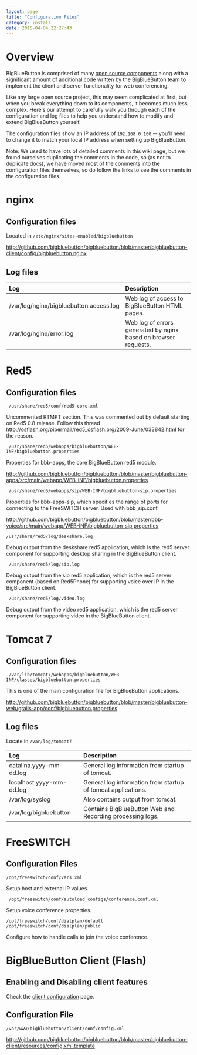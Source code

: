 ```yaml
---
layout: page
title: "Configuration Files"
category: install
date: 2015-04-04 22:27:43
---
```



# Overview

BigBlueButton is comprised of many [open source components](http://www.bigbluebutton.org/components) along with a significant amount of additional code written by the BigBlueButton team to implement the client and server functionality for web conferencing.

Like any large open source project, this may seem complicated at first, but when you break everything down to its components, it becomes much less complex.  Here's our attempt to carefully walk you through each of the configuration and log files to help you understand how to modify and extend BigBlueButton yourself.

The configuration files show an IP address of `192.168.0.100` -- you'll need to change it to match your local IP address when setting up BigBlueButton.

Note: We used to have lots of detailed comments in this wiki page, but we found ourselves duplicating the comments in the code, so (as not to duplicate docs), we have moved most of the comments into the configuration files themselves, so do follow the links to see the comments in the configuration files.

# nginx

## Configuration files

Located in `/etc/nginx/sites-enabled/bigbluebutton`

http://github.com/bigbluebutton/bigbluebutton/blob/master/bigbluebutton-client/config/bigbluebutton.nginx

## Log files

| Log                     | Description |
|:------------------------|:------------|
| /var/log/nginx/bigbluebutton.access.log | Web log of access to BigBlueButton HTML pages. |
| /var/log/nginx/error.log                | Web log of errors generated by nginx based on browser requests. |


# Red5

## Configuration files

```
 /usr/share/red5/conf/red5-core.xml
```

Uncommented RTMPT section. This was commented out by default starting on Red5 0.8 release.
Follow this thread http://osflash.org/pipermail/red5_osflash.org/2009-June/033842.html for the reason.

```
 /usr/share/red5/webapps/bigbluebutton/WEB-INF/bigbluebutton.properties
```

Properties for bbb-apps, the core BigBlueButton red5 module.

http://github.com/bigbluebutton/bigbluebutton/blob/master/bigbluebutton-apps/src/main/webapp/WEB-INF/bigbluebutton.properties

```
 /usr/share/red5/webapps/sip/WEB-INF/bigbluebutton-sip.properties
```

Properties for bbb-apps-sip, which specifies the range of ports for connecting to the FreeSWITCH server.  Used with bbb\_sip.conf.

http://github.com/bigbluebutton/bigbluebutton/blob/master/bbb-voice/src/main/webapp/WEB-INF/bigbluebutton-sip.properties

```
/usr/share/red5/log/deskshare.log
```

Debug output from the deskshare red5 application, which is the red5 server component  for supporting desktop sharing in the BigBlueButton client.

```
 /usr/share/red5/log/sip.log
```

Debug output from the sip red5 application, which is the red5 server component (based on Red5Phone) for supporting voice over IP in the BigBlueButton client.

```
 /usr/share/red5/log/video.log
```

Debug output from the video red5 application, which is the red5 server component for supporting video in the BigBlueButton client.

# Tomcat 7

## Configuration files

```
 /var/lib/tomcat7/webapps/bigbluebutton/WEB-INF/classes/bigbluebutton.properties
```

This is one of the main configuration file for BigBlueButton applications.

http://github.com/bigbluebutton/bigbluebutton/blob/master/bigbluebutton-web/grails-app/conf/bigbluebutton.properties

## Log files

Locate in ```/var/log/tomcat7```

| Log                  | Description |
|:---------------------|:------------|
| catalina.yyyy-mm-dd.log  | General log information from startup of tomcat. |
| localhost.yyyy-mm-dd.log | General log information from startup of tomcat applications. |
| /var/log/syslog          | Also contains output from tomcat. |
| /var/log/bigbluebutton   | Contains BigBlueButton Web and Recording processing logs.


# FreeSWITCH

## Configuration Files

```
/opt/freeswitch/conf/vars.xml
```

Setup host and external IP values.

```
 /opt/freeswitch/conf/autoload_configs/conference.conf.xml
```

Setup voice conference properties.


```
/opt/freeswitch/conf/dialplan/default
/opt/freeswitch/conf/dialplan/public
```

Configure how to handle calls to join the voice conference.


# BigBlueButton Client (Flash)

## Enabling and Disabling client features
Check the [client configuration](/overview/client-configuration.html) page.

## Configuration File

```
/var/www/bigbluebutton/client/conf/config.xml
```

http://github.com/bigbluebutton/bigbluebutton/blob/master/bigbluebutton-client/resources/config.xml.template
